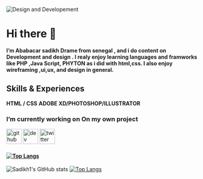 ![Design and Developement](https://pbs.twimg.com/profile_banners/1026220115027787777/1630772857/600x200)
# Hi there 👋
**I’m Ababacar sadikh Drame from senegal , and i do content on Development and design . I realy enjoy learning languages and framworks like PHP ,Java Script, PHYTON as i did with html,css. I also enjoy wireframing ,ui,ux, and design in general.** 

## Skills & Experiences
**HTML / CSS** 
**ADOBE XD/PHOTOSHOP/ILLUSTRATOR**

### **I’m currently working on On my own project**


[<img src='https://cdn.jsdelivr.net/npm/simple-icons@3.0.1/icons/github.svg' alt='github' height='40'>](https://github.com/Sadikh1)  [<img src='https://cdn.jsdelivr.net/npm/simple-icons@3.0.1/icons/dev-dot-to.svg' alt='dev' height='40'>](https://dev.to/Sadikh1)  [<img src='https://cdn.jsdelivr.net/npm/simple-icons@3.0.1/icons/twitter.svg' alt='twitter' height='40'>](https://twitter.com/Allwin) 

#### [![Top Langs](https://github-readme-stats.vercel.app/api/top-langs/?username=Sadikh1&layout=compact)](https://github.com/Sadikh1/github-readme-stats)

![Sadikh1's GitHub stats](https://github-readme-stats.vercel.app/api?username=Sadikh1&show_icons=true)
[![Top Langs](https://github-readme-stats.vercel.app/api/top-langs/?username=Sadikh1&langs_count=8)](https://github.com/Sadikh1/github-readme-stats)




<!---
Sadikh1/Sadikh1 is a ✨ special ✨ repository because its `README.md` (this file) appears on your GitHub profile.
You can click the Preview link to take a look at your changes.
--->
